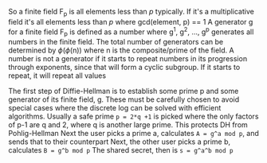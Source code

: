So a finite field F<sub>p</sub> is all elements less than *p* typically. If it's a multiplicative field it's all elements less than *p* where gcd(element, p) == 1
A generator g for a finite field F<sub>p</sub> is defined as a number where g<sup>1</sup>, g<sup>2</sup>, ..., g<sup>p</sup> generates all numbers in the finite field. The total number of generators can be determined by $\phi$($\phi$(n)) where n is the composite/prime of the field. A number is not a generator if it starts to repeat numbers in its progression through exponents, since that will form a cyclic subgroup. If it starts to repeat, it will repeat all values

The first step of Diffie-Hellman is to establish some prime p and some generator of its finite field, g. These must be carefully chosen to avoid special cases where the discrete log can be solved with efficient algorithms. Usually a safe prime `p = 2*q +1` is picked where the only factors of p-1 are q and 2, where q is another large prime. This protects DH from Pohlig-Hellman
Next the user picks a prime a, calculates `A = g^a mod p`, and sends that to their counterpart
Next, the other user picks a prime b, calculates `B = g^b mod p`
The shared secret, then is `s = g^a^b mod p`